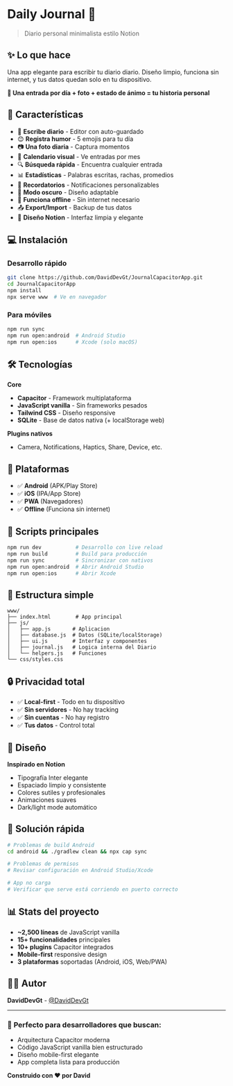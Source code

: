 # Daily Journal 📖

> Diario personal minimalista estilo Notion

## ✨ Lo que hace

Una app elegante para escribir tu diario diario. Diseño limpio, funciona sin internet, y tus datos quedan solo en tu dispositivo.

**🎯 Una entrada por día + foto + estado de ánimo = tu historia personal**

## 🚀 Características

- 📝 **Escribe diario** - Editor con auto-guardado
- 😊 **Registra humor** - 5 emojis para tu día  
- 📷 **Una foto diaria** - Captura momentos
- 📅 **Calendario visual** - Ve entradas por mes
- 🔍 **Búsqueda rápida** - Encuentra cualquier entrada
- 📊 **Estadísticas** - Palabras escritas, rachas, promedios
- 🔔 **Recordatorios** - Notificaciones personalizables
- 🌙 **Modo oscuro** - Diseño adaptable
- 📱 **Funciona offline** - Sin internet necesario
- 📤 **Export/Import** - Backup de tus datos
- 🎨 **Diseño Notion** - Interfaz limpia y elegante

## 💻 Instalación

### Desarrollo rápido
```bash
git clone https://github.com/DavidDevGt/JournalCapacitorApp.git
cd JournalCapacitorApp
npm install
npx serve www  # Ve en navegador
```

### Para móviles
```bash
npm run sync
npm run open:android  # Android Studio
npm run open:ios      # Xcode (solo macOS)
```

## 🛠️ Tecnologías

**Core**
- **Capacitor** - Framework multiplataforma
- **JavaScript vanilla** - Sin frameworks pesados  
- **Tailwind CSS** - Diseño responsive
- **SQLite** - Base de datos nativa (+ localStorage web)

**Plugins nativos**
- Camera, Notifications, Haptics, Share, Device, etc.

## 📱 Plataformas

- ✅ **Android** (APK/Play Store)
- ✅ **iOS** (IPA/App Store) 
- ✅ **PWA** (Navegadores)
- ✅ **Offline** (Funciona sin internet)

## 🎯 Scripts principales

```bash
npm run dev           # Desarrollo con live reload
npm run build         # Build para producción
npm run sync          # Sincronizar con nativos
npm run open:android  # Abrir Android Studio
npm run open:ios      # Abrir Xcode
```

## 📁 Estructura simple

```
www/
├── index.html        # App principal
├── js/
│   ├── app.js       # Aplicacion
│   ├── database.js  # Datos (SQLite/localStorage)
│   ├── ui.js        # Interfaz y componentes
│   ├── journal.js   # Logica interna del Diario
│   └── helpers.js   # Funciones
└── css/styles.css
```

## 🔒 Privacidad total

- ✅ **Local-first** - Todo en tu dispositivo
- ✅ **Sin servidores** - No hay tracking
- ✅ **Sin cuentas** - No hay registro
- ✅ **Tus datos** - Control total

## 🎨 Diseño

**Inspirado en Notion**
- Tipografía Inter elegante
- Espaciado limpio y consistente  
- Colores sutiles y profesionales
- Animaciones suaves
- Dark/light mode automático

## 🐛 Solución rápida

```bash
# Problemas de build Android
cd android && ./gradlew clean && npx cap sync

# Problemas de permisos
# Revisar configuración en Android Studio/Xcode

# App no carga
# Verificar que serve está corriendo en puerto correcto
```

## 📊 Stats del proyecto

- **~2,500 líneas** de JavaScript vanilla
- **15+ funcionalidades** principales  
- **10+ plugins** Capacitor integrados
- **Mobile-first** responsive design
- **3 plataformas** soportadas (Android, iOS, Web/PWA)

## 👨‍💻 Autor

**DavidDevGt** - [@DavidDevGt](https://github.com/DavidDevGt)

---

### 🎯 **Perfecto para desarrolladores que buscan:**
- Arquitectura Capacitor moderna
- Código JavaScript vanilla bien estructurado  
- Diseño mobile-first elegante
- App completa lista para producción

**Construido con ❤️ por David**